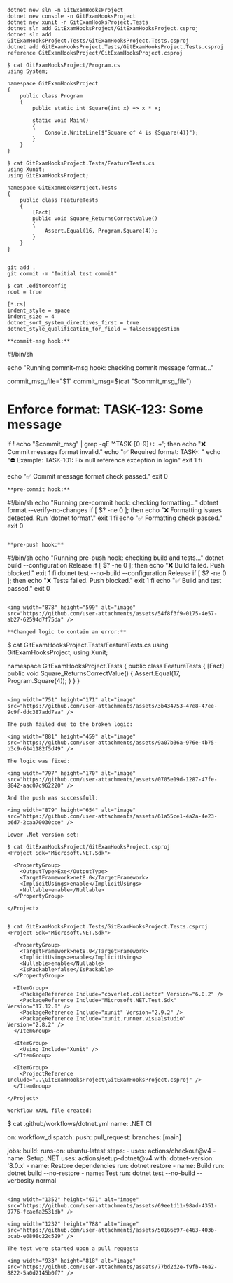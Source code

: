 ```
dotnet new sln -n GitExamHooksProject
dotnet new console -n GitExamHooksProject
dotnet new xunit -n GitExamHooksProject.Tests
dotnet sln add GitExamHooksProject/GitExamHooksProject.csproj
dotnet sln add GitExamHooksProject.Tests/GitExamHooksProject.Tests.csproj
dotnet add GitExamHooksProject.Tests/GitExamHooksProject.Tests.csproj reference GitExamHooksProject/GitExamHooksProject.csproj

$ cat GitExamHooksProject/Program.cs
using System;

namespace GitExamHooksProject
{
    public class Program
    {
        public static int Square(int x) => x * x;

        static void Main()
        {
            Console.WriteLine($"Square of 4 is {Square(4)}");
        }
    }
}

$ cat GitExamHooksProject.Tests/FeatureTests.cs
using Xunit;
using GitExamHooksProject;

namespace GitExamHooksProject.Tests
{
    public class FeatureTests
    {
        [Fact]
        public void Square_ReturnsCorrectValue()
        {
            Assert.Equal(16, Program.Square(4));
        }
    }
}


git add .
git commit -m "Initial test commit"

$ cat .editorconfig
root = true

[*.cs]
indent_style = space
indent_size = 4
dotnet_sort_system_directives_first = true
dotnet_style_qualification_for_field = false:suggestion

**commit-msg hook:**
```
#!/bin/sh

echo "Running commit-msg hook: checking commit message format..."

commit_msg_file="$1"
commit_msg=$(cat "$commit_msg_file")

# Enforce format: TASK-123: Some message
if ! echo "$commit_msg" | grep -qE '^TASK-[0-9]+: .+'; then
  echo "❌ Commit message format invalid."
  echo "✅ Required format: TASK-<number>: <description>"
  echo "⛔ Example: TASK-101: Fix null reference exception in login"
  exit 1
fi

echo "✅ Commit message format check passed."
exit 0
```
**pre-commit hook:**

```
#!/bin/sh
echo "Running pre-commit hook: checking formatting..."
dotnet format --verify-no-changes
if [ $? -ne 0 ]; then
  echo "❌ Formatting issues detected. Run 'dotnet format'."
  exit 1
fi
echo "✅ Formatting check passed."
exit 0
```

**pre-push hook:**

```
#!/bin/sh
echo "Running pre-push hook: checking build and tests..."
dotnet build --configuration Release
if [ $? -ne 0 ]; then
  echo "❌ Build failed. Push blocked."
  exit 1
fi
dotnet test --no-build --configuration Release
if [ $? -ne 0 ]; then
  echo "❌ Tests failed. Push blocked."
  exit 1
fi
echo "✅ Build and test passed."
exit 0
```

<img width="878" height="599" alt="image" src="https://github.com/user-attachments/assets/54f8f3f9-0175-4e57-ab27-62594d7f75da" />

**Changed logic to contain an error:**

```
$ cat GitExamHooksProject.Tests/FeatureTests.cs
using GitExamHooksProject;
using Xunit;

namespace GitExamHooksProject.Tests
{
    public class FeatureTests
    {
        [Fact]
        public void Square_ReturnsCorrectValue()
        {
            Assert.Equal(17, Program.Square(4));
        }
    }
}
```

<img width="751" height="171" alt="image" src="https://github.com/user-attachments/assets/3b434753-47e8-47ee-9c9f-ddc387add7aa" />

The push failed due to the broken logic:

<img width="881" height="459" alt="image" src="https://github.com/user-attachments/assets/9a07b36a-976e-4b75-b3c9-6141182f5d49" />

The logic was fixed:

<img width="797" height="170" alt="image" src="https://github.com/user-attachments/assets/0705e19d-1287-47fe-8842-aac07c962220" />

And the push was successfull:

<img width="879" height="654" alt="image" src="https://github.com/user-attachments/assets/61a55ce1-4a2a-4e23-b6d7-2caa70030cce" />

Lower .Net version set:

$ cat GitExamHooksProject/GitExamHooksProject.csproj
<Project Sdk="Microsoft.NET.Sdk">

  <PropertyGroup>
    <OutputType>Exe</OutputType>
    <TargetFramework>net8.0</TargetFramework>
    <ImplicitUsings>enable</ImplicitUsings>
    <Nullable>enable</Nullable>
  </PropertyGroup>

</Project>


$ cat GitExamHooksProject.Tests/GitExamHooksProject.Tests.csproj
<Project Sdk="Microsoft.NET.Sdk">

  <PropertyGroup>
    <TargetFramework>net8.0</TargetFramework>
    <ImplicitUsings>enable</ImplicitUsings>
    <Nullable>enable</Nullable>
    <IsPackable>false</IsPackable>
  </PropertyGroup>

  <ItemGroup>
    <PackageReference Include="coverlet.collector" Version="6.0.2" />
    <PackageReference Include="Microsoft.NET.Test.Sdk" Version="17.12.0" />
    <PackageReference Include="xunit" Version="2.9.2" />
    <PackageReference Include="xunit.runner.visualstudio" Version="2.8.2" />
  </ItemGroup>

  <ItemGroup>
    <Using Include="Xunit" />
  </ItemGroup>

  <ItemGroup>
    <ProjectReference Include="..\GitExamHooksProject\GitExamHooksProject.csproj" />
  </ItemGroup>

</Project>

Workflow YAML file created:
```
$ cat .github/workflows/dotnet.yml
name: .NET CI

on:
  workflow_dispatch:
  push:
  pull_request:
    branches: [main]

jobs:
  build:
    runs-on: ubuntu-latest
    steps:
      - uses: actions/checkout@v4
      - name: Setup .NET
        uses: actions/setup-dotnet@v4
        with:
          dotnet-version: '8.0.x'
      - name: Restore dependencies
        run: dotnet restore
      - name: Build
        run: dotnet build --no-restore
      - name: Test
        run: dotnet test --no-build --verbosity normal
```

<img width="1352" height="671" alt="image" src="https://github.com/user-attachments/assets/69ee1d11-98ad-4351-9776-fcaefa2531db" />

<img width="1232" height="788" alt="image" src="https://github.com/user-attachments/assets/50166b97-e463-403b-bcab-e0898c22c529" />

The test were started upon a pull request:

<img width="933" height="818" alt="image" src="https://github.com/user-attachments/assets/77bd2d2e-f9fb-46a2-8822-5a0d2145b0f7" />
